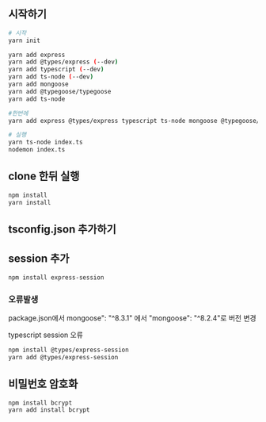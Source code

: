 ## 시작하기
```bash
# 시작
yarn init

yarn add express
yarn add @types/express (--dev)
yarn add typescript (--dev)
yarn add ts-node (--dev)
yarn add mongoose
yarn add @typegoose/typegoose
yarn add ts-node

#한번에
yarn add express @types/express typescript ts-node mongoose @typegoose/typegoose

# 실행
yarn ts-node index.ts 
nodemon index.ts
```
## clone 한뒤 실행
```bash
npm install
yarn install
```
## tsconfig.json 추가하기

## session 추가
```bash
npm install express-session
```
### 오류발생
package.json에서 mongoose": "^8.3.1" 에서 "mongoose": "^8.2.4"로 버전 변경

typescript session 오류
```bash
npm install @types/express-session
yarn add @types/express-session
```

## 비밀번호 암호화
```bash
npm install bcrypt
yarn add install bcrypt
```
